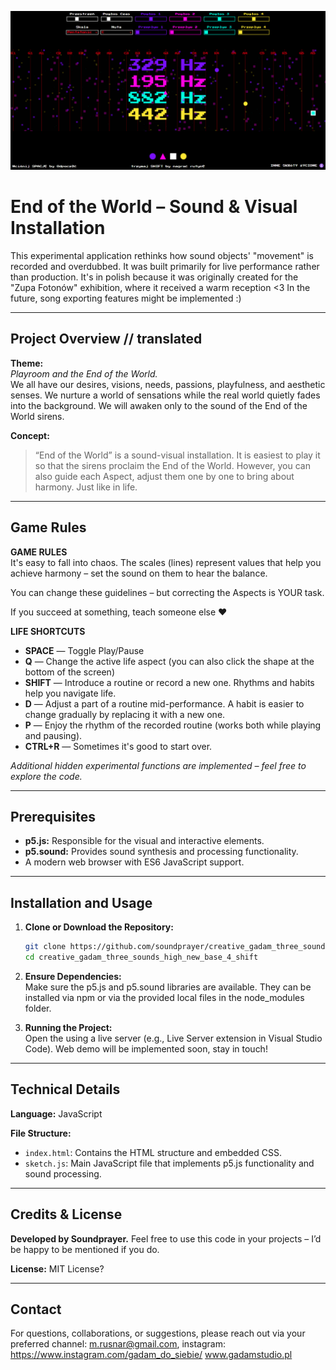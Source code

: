 ![End of the World](end_of_the_world.png)

# End of the World – Sound & Visual Installation

This experimental application rethinks how sound objects' "movement" is recorded and overdubbed. It was built primarily for live performance rather than production. It's in polish because it was originally created for the "Zupa Fotonów" exhibition, where it received a warm reception <3 In the future, song exporting features might be implemented :) 

---

## Project Overview // translated

**Theme:**  
*Playroom and the End of the World.*  
We all have our desires, visions, needs, passions, playfulness, and aesthetic senses. We nurture a world of sensations while the real world quietly fades into the background. We will awaken only to the sound of the End of the World sirens.

**Concept:**  
> “End of the World” is a sound-visual installation. It is easiest to play it so that the sirens proclaim the End of the World. However, you can also guide each Aspect, adjust them one by one to bring about harmony. Just like in life.

---

## Game Rules

**GAME RULES**  
It's easy to fall into chaos. The scales (lines) represent values that help you achieve harmony – set the sound on them to hear the balance.

You can change these guidelines – but correcting the Aspects is YOUR task.

If you succeed at something, teach someone else ❤

**LIFE SHORTCUTS**  
- **SPACE** — Toggle Play/Pause  
- **Q** — Change the active life aspect (you can also click the shape at the bottom of the screen)  
- **SHIFT** — Introduce a routine or record a new one. Rhythms and habits help you navigate life.  
- **D** — Adjust a part of a routine mid-performance. A habit is easier to change gradually by replacing it with a new one.  
- **P** — Enjoy the rhythm of the recorded routine (works both while playing and pausing).  
- **CTRL+R** — Sometimes it's good to start over.

*Additional hidden experimental functions are implemented – feel free to explore the code.*

---

## Prerequisites

- **p5.js:** Responsible for the visual and interactive elements.
- **p5.sound:** Provides sound synthesis and processing functionality.
- A modern web browser with ES6 JavaScript support.

---

## Installation and Usage

1. **Clone or Download the Repository:**  
   ```bash
   git clone https://github.com/soundprayer/creative_gadam_three_sounds_high_new_base_4_shift.git
   cd creative_gadam_three_sounds_high_new_base_4_shift
   ```

2. **Ensure Dependencies:**  
   Make sure the p5.js and p5.sound libraries are available. They can be installed via npm or via the provided local files in the node_modules folder.

3. **Running the Project:**  
   Open the using a live server (e.g., Live Server extension in Visual Studio Code). Web demo will be implemented soon, stay in touch!

---

## Technical Details

**Language:** JavaScript

**File Structure:**
- `index.html`: Contains the HTML structure and embedded CSS.
- `sketch.js`: Main JavaScript file that implements p5.js functionality and sound processing.

---

## Credits & License

**Developed by Soundprayer.** Feel free to use this code in your projects – I’d be happy to be mentioned if you do.

**License:** MIT License?

---

## Contact

For questions, collaborations, or suggestions, please reach out via your preferred channel: m.rusnar@gmail.com, instagram: https://www.instagram.com/gadam_do_siebie/
www.gadamstudio.pl
